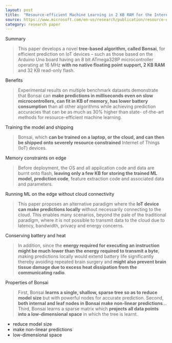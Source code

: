 ```yaml
---
layout: post
title:  "Resource-efficient Machine Learning in 2 KB RAM for the Internet of Things"
source: https://www.microsoft.com/en-us/research/publication/resource-efficient-machine-learning-2-kb-ram-internet-things/
category: research paper
---
```


Summary

> This paper develops a novel **tree-based algorithm, called Bonsai**, for efficient prediction on IoT devices – such as those based on the Arduino Uno board having an 8 bit ATmega328P microcontroller operating at 16 MHz **with no native floating point support, 2 KB RAM** and 32 KB read-only flash.

Benefits

> Experimental results on multiple benchmark datasets demonstrate that Bonsai can **make predictions in milliseconds even on slow microcontrollers, can fit in KB of memory, has lower battery consumption** than all other algorithms while achieving prediction accuracies that can be as much as 30% higher than state- of-the-art methods for resource-efficient machine learning.

Training the model and shipping

>  Bonsai, which **can be trained on a laptop, or the cloud, and can then be shipped onto severely resource constrained** Internet of Things (IoT) devices.

Memory constraints on edge

> Before deployment, the OS and all application code and data are burnt onto flash, **leaving only a few KB for storing the trained ML model, prediction code**, feature extraction code and associated data and parameters.

Running ML on the edge without cloud connectivity

> This paper proposes an alternative paradigm where the **IoT device can make predictions locally** without necessarily connecting to the cloud. This enables many scenarios, beyond the pale of the traditional paradigm, where it is not possible to transmit data to the cloud due to latency, bandwidth, privacy and energy concerns.

Conserving battery and heat

> In addition, since the **energy required for executing an instruction might be much lower than the energy required to transmit a byte**, making predictions locally would extend battery life significantly thereby avoiding repeated brain surgery and **might also prevent brain tissue damage due to excess heat dissipation from the communicating radio**.

Properties of Bonsai

> First, Bonsai **learns a single, shallow, sparse tree so as to reduce model size** but with powerful nodes for accurate prediction. Second, **both internal and leaf nodes in Bonsai make non-linear predictions**... Third, Bonsai learns a sparse matrix which **projects all data points into a low-dimensional space** in which the tree is learnt.

- reduce model size
- make non-linear predictions
- low-dimensional space
